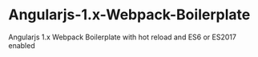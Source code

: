 # Angularjs-1.x-Webpack-Boilerplate
Angularjs 1.x Webpack Boilerplate with hot reload and ES6 or ES2017 enabled

